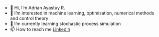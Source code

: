- 👋 Hi, I’m Adrian Ayastuy R.
- 👀 I’m interested in machine learning, optimisation, numerical methods and control theory
- 🌱 I’m currently learning stochastic process simulation
- 📫 How to reach me [LinkedIn](linkedin.com/in/adrian-ayastuy-rodriguez)

<!---
AdrianAyastuy/AdrianAyastuy is a ✨ special ✨ repository because its `README.md` (this file) appears on your GitHub profile.
You can click the Preview link to take a look at your changes.
--->
